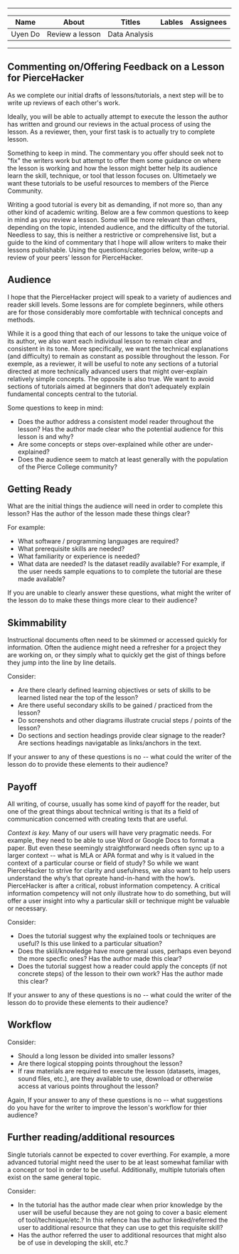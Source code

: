 

---
Name|About|Titles|Lables|Assignees|
---|---|---|---|---|
Uyen Do|Review a lesson|Data Analysis| ||

---

## Commenting on/Offering Feedback on a Lesson for PierceHacker

As we complete our initial drafts of lessons/tutorials, a next step will be to write up reviews of each other's work.

Ideally, you will be able to actually attempt to execute the lesson the author has written and ground our reviews in the actual process of using the lesson. As a reviewer, then, your first task is to actually try to complete lesson.

Something to keep in mind. The commentary you offer should seek not to "fix" the writers work but attempt to offer them some guidance on where the lesson is working and how the lesson might better help its audience learn the skill, technique, or tool that lesson focuses on. Ultimetaely we want these tutorials to be useful resources to members of the Pierce Community.

Writing a good tutorial is every bit as demanding, if not more so, than any other kind of academic writing. Below are a few common questions to keep in mind as you review a lesson. Some will be more relevant than others, depending on the topic, intended audience, and the difficulty of the tutorial. Needless to say, this is neither a restrictive or comprehensive list, but a guide to the kind of commentary that I hope will allow writers to make their lessons publishable.
Using the questions/categories below, write-up a review of your peers’ lesson for PierceHacker. 

## Audience
I hope that the PierceHacker project will speak to a variety of audiences and reader skill levels. Some lessons are for complete beginners, while others are for those considerably more comfortable with technical concepts and methods.

While it is a good thing that each of our lessons to take the unique voice of its author, we also want each individual lesson to remain clear and consistent in its tone. More specifically, we want the technical explanations (and difficulty) to remain as constant as possible throughout the lesson. For exemple, as a reviewer, it will be useful to note any sections of a tutorial directed at more technically advanced users that might over-explain relatively simple concepts. The opposite is also true. We want to avoid sections of tutorials aimed at beginners that don’t adequately explain fundamental concepts central to the tutorial. 

Some questions to keep in mind:

* Does the author address a consistent model reader throughout the lesson? Has the author made clear who the potential audience for this lesson is and why?
* Are some concepts or steps over-explained while other are under-explained?
* Does the audience seem to match at least generally with the population of the Pierce College community?

## Getting Ready

What are the initial things the audience will need in order to complete this lesson? Has the author of the lesson made these things clear? 

For example:

* What software / programming languages are required?
* What prerequisite skills are needed?
* What familiarity or experience is needed?
* What data are needed? Is the dataset readily available? For example, if the user needs sample equations to to complete the tutorial are these made available?

If you are unable to clearly answer these questions, what might the writer of the lesson do to make these things more clear to their audience?

## Skimmability
Instructional documents often need to be skimmed or accessed quickly for information. Often the audience might need a refresher for a project they are working on, or they simply what to quickly get the gist of things before they jump into the line by line details.

Consider:

* Are there clearly defined learning objectives or sets of skills to be learned listed near the top of the lesson?
* Are there useful secondary skills to be gained / practiced from the lesson?
* Do screenshots and other diagrams illustrate crucial steps / points of the lesson?
* Do sections and section headings provide clear signage to the reader? Are sections headings navigatable as links/anchors in the text.

If your answer to any of these questions is no -- what could the writer of the lesson do to provide these elements to their audience?

## Payoff
All writing, of course, usually has some kind of payoff for the reader, but one of the great things about technical writing is that its a field of communication concerned with creating texts that are useful. 

*Context is key.* Many of our users will have very pragmatic needs. For example,  they need to be able to use Word or Google Docs to format a paper. But even these seemingly straightforward needs often sync up to a larger context -- what is MLA or APA format and why is it valued in the context of a particular course or field of study? So while we want PierceHacker to strive for clarity and usefulness, we also want to help users understand the why’s that opreate hand-in-hand with the how’s. PierceHacker is after a critical, robust information competency. A critical information competency will not only illustrate how to do something, but will offer a user insight into why a particular skill or technique might be valuable or necessary.

Consider:

* Does the tutorial suggest why the explained tools or techniques are useful? Is this use linked to a particular situation? 
* Does the skiil/knowledge have more general uses, perhaps even beyond the more specfic ones? Has the author made this clear?
* Does the tutorial suggest how a reader could apply the concepts (if not concrete steps) of the lesson to their own work? Has the author made this clear?

If your answer to any of these questions is no -- what could the writer of the lesson do to provide these elements to their audience?

## Workflow

Consider:

* Should a long lesson be divided into smaller lessons?
* Are there logical stopping points throughout the lesson?
* If raw materials are required to execute the lesson (datasets, images, sound files, etc.), are they available to use, download or otherwise access at various points throughout the lesson?

Again, If your answer to any of these questions is no -- what suggestions do you have for the writer to improve the lesson's workflow for thier audience?

## Further reading/additional resources

Single tutorials cannot be expected to cover everthing. For example, a more advanced tutorial might need the user to be at least somewhat familiar with a concept or tool in order to be useful. Additionally, multiple tutorials often exist on the same general topic. 

Consider:

* In the tutorial has the author made clear when prior knowledge by the user will be useful because they are not going to cover a basic element of tool/technique/etc.? In this refence has the author linked/referred the user to additional resource that they can use to get this requisite skill?
* Has the author referred the user to additional resources that might also be of use in developing the skill, etc.?
